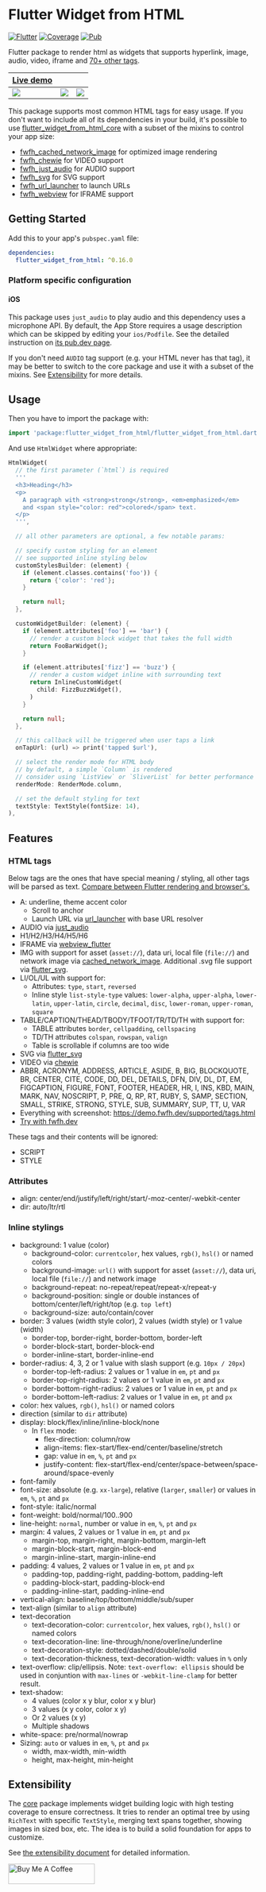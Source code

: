 # Flutter Widget from HTML

[![Flutter](https://github.com/daohoangson/flutter_widget_from_html/actions/workflows/flutter.yml/badge.svg)](https://github.com/daohoangson/flutter_widget_from_html/actions/workflows/flutter.yml)
[![Coverage](https://sonarcloud.io/api/project_badges/measure?project=daohoangson_flutter_widget_from_html&metric=coverage)](https://sonarcloud.io/summary/new_code?id=daohoangson_flutter_widget_from_html)
[![Pub](https://img.shields.io/pub/v/flutter_widget_from_html.svg)](https://pub.dev/packages/flutter_widget_from_html)

Flutter package to render html as widgets that supports hyperlink, image, audio, video, iframe
and [70+ other tags](https://demo.fwfh.dev/supported/tags.html).

| [Live demo](https://demo.fwfh.dev/#/helloworld)                                                                                     |                                                                                                                                     |                                                                                                                                     |
| ----------------------------------------------------------------------------------------------------------------------------------- | ----------------------------------------------------------------------------------------------------------------------------------- | ----------------------------------------------------------------------------------------------------------------------------------- |
| ![](https://raw.githubusercontent.com/daohoangson/flutter_widget_from_html/0001010/packages/enhanced/example/HelloWorldScreen1.gif) | ![](https://raw.githubusercontent.com/daohoangson/flutter_widget_from_html/0001010/packages/enhanced/example/HelloWorldScreen2.gif) | ![](https://raw.githubusercontent.com/daohoangson/flutter_widget_from_html/0001010/packages/enhanced/example/HelloWorldScreen3.gif) |

This package supports most common HTML tags for easy usage.
If you don't want to include all of its dependencies in your build, it's possible to use [flutter_widget_from_html_core](https://pub.dev/packages/flutter_widget_from_html_core) with a subset of the mixins to control your app size:

- [fwfh_cached_network_image](https://pub.dev/packages/fwfh_cached_network_image) for optimized image rendering
- [fwfh_chewie](https://pub.dev/packages/fwfh_chewie) for VIDEO support
- [fwfh_just_audio](https://pub.dev/packages/fwfh_just_audio) for AUDIO support
- [fwfh_svg](https://pub.dev/packages/fwfh_svg) for SVG support
- [fwfh_url_launcher](https://pub.dev/packages/fwfh_url_launcher) to launch URLs
- [fwfh_webview](https://pub.dev/packages/fwfh_webview) for IFRAME support

## Getting Started

Add this to your app's `pubspec.yaml` file:

```yaml
dependencies:
  flutter_widget_from_html: ^0.16.0
```

### Platform specific configuration

#### iOS

This package uses `just_audio` to play audio and this dependency uses a microphone API.
By default, the App Store requires a usage description which can be skipped by editing your `ios/Podfile`.
See the detailed instruction on [its pub.dev page](https://pub.dev/packages/just_audio#ios).

If you don't need `AUDIO` tag support (e.g. your HTML never has that tag), it may be better to switch to
the core package and use it with a subset of the mixins. See [Extensibility](https://pub.dev/packages/flutter_widget_from_html_core#extensibility) for more details.

## Usage

Then you have to import the package with:

```dart
import 'package:flutter_widget_from_html/flutter_widget_from_html.dart';
```

And use `HtmlWidget` where appropriate:

```dart
HtmlWidget(
  // the first parameter (`html`) is required
  '''
  <h3>Heading</h3>
  <p>
    A paragraph with <strong>strong</strong>, <em>emphasized</em>
    and <span style="color: red">colored</span> text.
  </p>
  ''',

  // all other parameters are optional, a few notable params:

  // specify custom styling for an element
  // see supported inline styling below
  customStylesBuilder: (element) {
    if (element.classes.contains('foo')) {
      return {'color': 'red'};
    }

    return null;
  },

  customWidgetBuilder: (element) {
    if (element.attributes['foo'] == 'bar') {
      // render a custom block widget that takes the full width
      return FooBarWidget();
    }

    if (element.attributes['fizz'] == 'buzz') {
      // render a custom widget inline with surrounding text
      return InlineCustomWidget(
        child: FizzBuzzWidget(),
      )
    }

    return null;
  },

  // this callback will be triggered when user taps a link
  onTapUrl: (url) => print('tapped $url'),

  // select the render mode for HTML body
  // by default, a simple `Column` is rendered
  // consider using `ListView` or `SliverList` for better performance
  renderMode: RenderMode.column,

  // set the default styling for text
  textStyle: TextStyle(fontSize: 14),
),
```

## Features

### HTML tags

Below tags are the ones that have special meaning / styling, all other tags will be parsed as text.
[Compare between Flutter rendering and browser's.](https://demo.fwfh.dev/supported/tags.html)

- A: underline, theme accent color
  - Scroll to anchor
  - Launch URL via [url_launcher](https://pub.dev/packages/url_launcher) with base URL resolver
- AUDIO via [just_audio](https://pub.dev/packages/just_audio)
- H1/H2/H3/H4/H5/H6
- IFRAME via [webview_flutter](https://pub.dev/packages/webview_flutter)
- IMG with support for asset (`asset://`), data uri, local file (`file://`) and network image via [cached_network_image](https://pub.dev/packages/cached_network_image). Additional .svg file support via [flutter_svg](https://pub.dev/packages/flutter_svg).
- LI/OL/UL with support for:
  - Attributes: `type`, `start`, `reversed`
  - Inline style `list-style-type` values: `lower-alpha`, `upper-alpha`, `lower-latin`, `upper-latin`, `circle`, `decimal`, `disc`, `lower-roman`, `upper-roman`, `square`
- TABLE/CAPTION/THEAD/TBODY/TFOOT/TR/TD/TH with support for:
  - TABLE attributes `border`, `cellpadding`, `cellspacing`
  - TD/TH attributes `colspan`, `rowspan`, `valign`
  - Table is scrollable if columns are too wide
- SVG via [flutter_svg](https://pub.dev/packages/flutter_svg)
- VIDEO via [chewie](https://pub.dev/packages/chewie)
- ABBR, ACRONYM, ADDRESS, ARTICLE, ASIDE, B, BIG, BLOCKQUOTE, BR, CENTER, CITE, CODE,
  DD, DEL, DETAILS, DFN, DIV, DL, DT, EM, FIGCAPTION, FIGURE, FONT, FOOTER, HEADER, HR, I, INS,
  KBD, MAIN, MARK, NAV, NOSCRIPT, P, PRE, Q, RP, RT, RUBY, S, SAMP, SECTION, SMALL,
  STRIKE, STRONG, STYLE, SUB, SUMMARY, SUP, TT, U, VAR
- Everything with screenshot: https://demo.fwfh.dev/supported/tags.html
- [Try with fwfh.dev](https://try.fwfh.dev)

These tags and their contents will be ignored:

- SCRIPT
- STYLE

### Attributes

- align: center/end/justify/left/right/start/-moz-center/-webkit-center
- dir: auto/ltr/rtl

### Inline stylings

- background: 1 value (color)
  - background-color: `currentcolor`, hex values, `rgb()`, `hsl()` or named colors
  - background-image: `url()` with support for asset (`asset://`), data uri, local file (`file://`) and network image
  - background-repeat: no-repeat/repeat/repeat-x/repeat-y
  - background-position: single or double instances of bottom/center/left/right/top (e.g. `top left`)
  - background-size: auto/contain/cover
- border: 3 values (width style color), 2 values (width style) or 1 value (width)
  - border-top, border-right, border-bottom, border-left
  - border-block-start, border-block-end
  - border-inline-start, border-inline-end
- border-radius: 4, 3, 2 or 1 value with slash support (e.g. `10px / 20px`)
  - border-top-left-radius: 2 values or 1 value in `em`, `pt` and `px`
  - border-top-right-radius: 2 values or 1 value in `em`, `pt` and `px`
  - border-bottom-right-radius: 2 values or 1 value in `em`, `pt` and `px`
  - border-bottom-left-radius: 2 values or 1 value in `em`, `pt` and `px`
- color: hex values, `rgb()`, `hsl()` or named colors
- direction (similar to `dir` attribute)
- display: block/flex/inline/inline-block/none
  - In `flex` mode:
    - flex-direction: column/row
    - align-items: flex-start/flex-end/center/baseline/stretch
    - gap: value in `em`, `%`, `pt` and `px`
    - justify-content: flex-start/flex-end/center/space-between/space-around/space-evenly
- font-family
- font-size: absolute (e.g. `xx-large`), relative (`larger`, `smaller`) or values in `em`, `%`, `pt` and `px`
- font-style: italic/normal
- font-weight: bold/normal/100..900
- line-height: `normal`, number or value in `em`, `%`, `pt` and `px`
- margin: 4 values, 2 values or 1 value in `em`, `pt` and `px`
  - margin-top, margin-right, margin-bottom, margin-left
  - margin-block-start, margin-block-end
  - margin-inline-start, margin-inline-end
- padding: 4 values, 2 values or 1 value in `em`, `pt` and `px`
  - padding-top, padding-right, padding-bottom, padding-left
  - padding-block-start, padding-block-end
  - padding-inline-start, padding-inline-end
- vertical-align: baseline/top/bottom/middle/sub/super
- text-align (similar to `align` attribute)
- text-decoration
  - text-decoration-color: `currentcolor`, hex values, `rgb()`, `hsl()` or named colors
  - text-decoration-line: line-through/none/overline/underline
  - text-decoration-style: dotted/dashed/double/solid
  - text-decoration-thickness, text-decoration-width: values in `%` only
- text-overflow: clip/ellipsis. Note: `text-overflow: ellipsis` should be used in conjuntion with `max-lines` or `-webkit-line-clamp` for better result.
- text-shadow:
  - 4 values (color x y blur, color x y blur)
  - 3 values (x y color, color x y)
  - Or 2 values (x y)
  - Multiple shadows
- white-space: pre/normal/nowrap
- Sizing: `auto` or values in `em`, `%`, `pt` and `px`
  - width, max-width, min-width
  - height, max-height, min-height

## Extensibility

The [core](https://pub.dev/packages/flutter_widget_from_html_core) package implements widget building logic with high testing coverage to ensure correctness. It tries to render an optimal tree by using `RichText` with specific `TextStyle`, merging text spans together, showing images in sized box, etc. The idea is to build a solid foundation for apps to customize.

See [the extensibility document](https://github.com/daohoangson/flutter_widget_from_html/blob/v0.14.2/docs/extensibility.md) for detailed information.

<a href="https://www.buymeacoffee.com/daohoangson" target="_blank"><img src="https://cdn.buymeacoffee.com/buttons/default-orange.png" alt="Buy Me A Coffee" height="41" width="174"></a>

